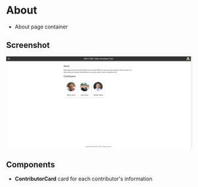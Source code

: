 # About

- About page container

## Screenshot

![about](../../img/about.png)

## Components

- **ContributorCard** card for each contributor's information

